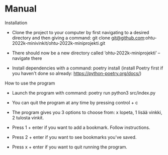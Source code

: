 # Manual

Installation

- Clone the project to your computer by first navigating to a desired directory and then giving a command: git clone git@github.com:ohtu-2022k-minivinkit/ohtu-2022k-miniprojekti.git

- There should now be a new directory called ’ohtu-2022k-miniprojekti’ – navigate there

- Install dependencies with a command: poetry install (install Poetry first if you haven't done so already: https://python-poetry.org/docs/)

How to use the program
- Launch the program with command: poetry run python3 src/index.py

- You can quit the program at any time by pressing control + c

- The program gives you 3 options to choose from: x lopeta, 1 lisää vinkki, 2 tulosta vinkit. 

- Press 1 + enter if you want to add a bookmark. Follow instructions.

- Press 2 + enter if you want to see bookmarks you've saved.

- Press x + enter if you want to quit running the program.
